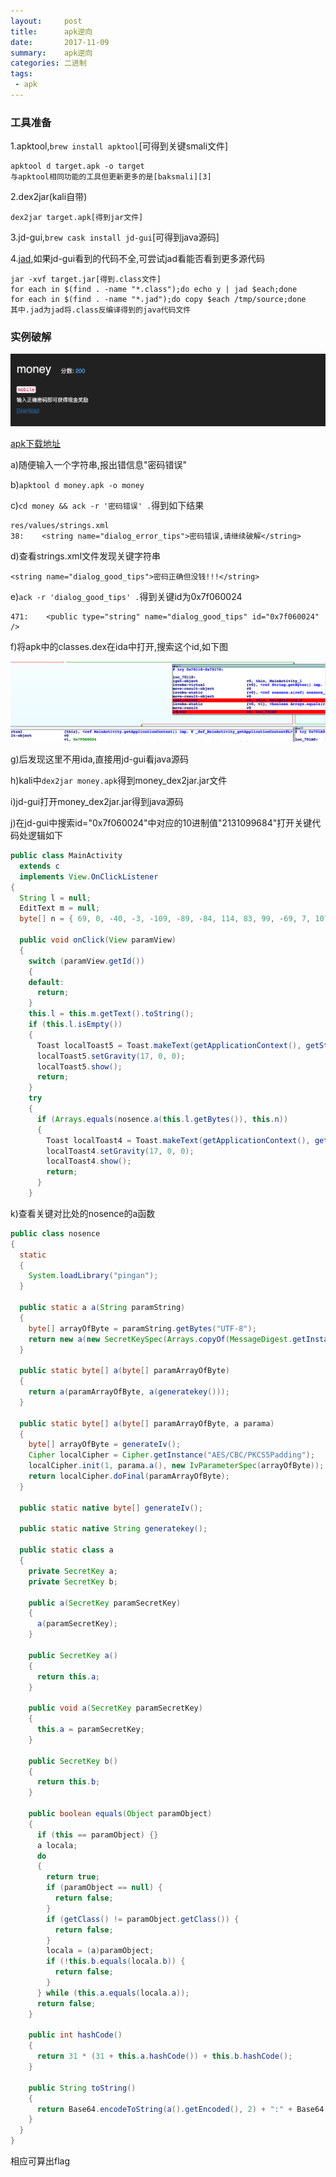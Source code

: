 ```yaml
---
layout:     post
title:      apk逆向
date:       2017-11-09
summary:    apk逆向
categories: 二进制
tags:
 - apk
---
```


### 工具准备

1.apktool,`brew install apktool`[可得到关键smali文件]

    apktool d target.apk -o target
    与apktool相同功能的工具但更新更多的是[baksmali][3]

2.dex2jar(kali自带)

    dex2jar target.apk[得到jar文件]

3.jd-gui,`brew cask install jd-gui`[可得到java源码]

4.[jad][2],如果jd-gui看到的代码不全,可尝试jad看能否看到更多源代码

    jar -xvf target.jar[得到.class文件]
    for each in $(find . -name "*.class");do echo y | jad $each;done
    for each in $(find . -name "*.jad");do copy $each /tmp/source;done
    其中.jad为jad将.class反编译得到的java代码文件

### 实例破解

<img src="https://raw.githubusercontent.com/3xp10it/pic/master/money_apk.png">

[apk下载地址][1]

a)随便输入一个字符串,报出错信息"密码错误"

b)`apktool d money.apk -o money`

c)`cd money && ack -r '密码错误' .`得到如下结果

    res/values/strings.xml
    38:    <string name="dialog_error_tips">密码错误,请继续破解</string>

d)查看strings.xml文件发现关键字符串

    <string name="dialog_good_tips">密码正确但没钱!!!</string>

e)`ack -r 'dialog_good_tips' .`得到关键id为0x7f060024

    471:    <public type="string" name="dialog_good_tips" id="0x7f060024" />

f)将apk中的classes.dex在ida中打开,搜索这个id,如下图

<img src="https://raw.githubusercontent.com/3xp10it/pic/master/money_apk_1.png">

g)后发现这里不用ida,直接用jd-gui看java源码

h)kali中`dex2jar money.apk`得到money_dex2jar.jar文件

i)jd-gui打开money_dex2jar.jar得到java源码

j)在jd-gui中搜索id="0x7f060024"中对应的10进制值"2131099684"打开关键代码处逻辑如下

```java
public class MainActivity
  extends c
  implements View.OnClickListener
{
  String l = null;
  EditText m = null;
  byte[] n = { 69, 0, -40, -3, -109, -89, -84, 114, 83, 99, -69, 7, 107, -31, -113, -4, 20, -122, 3, -33, -72, -4, -20, 65, 44, -36, 117, 4, 81, -70, 31, 125 };
  
  public void onClick(View paramView)
  {
    switch (paramView.getId())
    {
    default: 
      return;
    }
    this.l = this.m.getText().toString();
    if (this.l.isEmpty())
    {
      Toast localToast5 = Toast.makeText(getApplicationContext(), getString(2131099683), 1);
      localToast5.setGravity(17, 0, 0);
      localToast5.show();
      return;
    }
    try
    {
      if (Arrays.equals(nosence.a(this.l.getBytes()), this.n))
      {
        Toast localToast4 = Toast.makeText(getApplicationContext(), getString(2131099684), 1);
        localToast4.setGravity(17, 0, 0);
        localToast4.show();
        return;
      }
    }
```

k)查看关键对比处的nosence的a函数

```java
public class nosence
{
  static
  {
    System.loadLibrary("pingan");
  }
  
  public static a a(String paramString)
  {
    byte[] arrayOfByte = paramString.getBytes("UTF-8");
    return new a(new SecretKeySpec(Arrays.copyOf(MessageDigest.getInstance("SHA-1").digest(arrayOfByte), 16), "AES"));
  }
  
  public static byte[] a(byte[] paramArrayOfByte)
  {
    return a(paramArrayOfByte, a(generatekey()));
  }
  
  public static byte[] a(byte[] paramArrayOfByte, a parama)
  {
    byte[] arrayOfByte = generateIv();
    Cipher localCipher = Cipher.getInstance("AES/CBC/PKCS5Padding");
    localCipher.init(1, parama.a(), new IvParameterSpec(arrayOfByte));
    return localCipher.doFinal(paramArrayOfByte);
  }
  
  public static native byte[] generateIv();
  
  public static native String generatekey();
  
  public static class a
  {
    private SecretKey a;
    private SecretKey b;
    
    public a(SecretKey paramSecretKey)
    {
      a(paramSecretKey);
    }
    
    public SecretKey a()
    {
      return this.a;
    }
    
    public void a(SecretKey paramSecretKey)
    {
      this.a = paramSecretKey;
    }
    
    public SecretKey b()
    {
      return this.b;
    }
    
    public boolean equals(Object paramObject)
    {
      if (this == paramObject) {}
      a locala;
      do
      {
        return true;
        if (paramObject == null) {
          return false;
        }
        if (getClass() != paramObject.getClass()) {
          return false;
        }
        locala = (a)paramObject;
        if (!this.b.equals(locala.b)) {
          return false;
        }
      } while (this.a.equals(locala.a));
      return false;
    }
    
    public int hashCode()
    {
      return 31 * (31 + this.a.hashCode()) + this.b.hashCode();
    }
    
    public String toString()
    {
      return Base64.encodeToString(a().getEncoded(), 2) + ":" + Base64.encodeToString(b().getEncoded(), 2);
    }
  }
}

```

相应可算出flag

[1]: http://pinganctf.pwnhub.cn/dl/money_f608220a1890008bf38d36ec6e7174b8.zip
[2]: https://varaneckas.com/jad/
[3]: https://github.com/JesusFreke/smali
